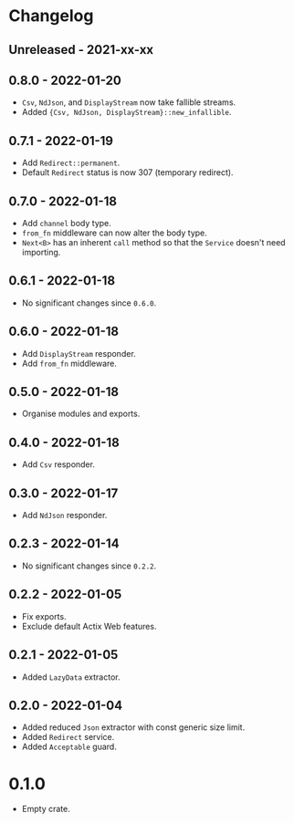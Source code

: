 # Changelog

## Unreleased - 2021-xx-xx


## 0.8.0 - 2022-01-20
- `Csv`, `NdJson`, and `DisplayStream` now take fallible streams.
- Added `{Csv, NdJson, DisplayStream}::new_infallible`.


## 0.7.1 - 2022-01-19
- Add `Redirect::permanent`.
- Default `Redirect` status is now 307 (temporary redirect).


## 0.7.0 - 2022-01-18
- Add `channel` body type.
- `from_fn` middleware can now alter the body type.
- `Next<B>` has an inherent `call` method so that the `Service` doesn't need importing.


## 0.6.1 - 2022-01-18
- No significant changes since `0.6.0`.


## 0.6.0 - 2022-01-18
- Add `DisplayStream` responder.
- Add `from_fn` middleware.


## 0.5.0 - 2022-01-18
- Organise modules and exports.


## 0.4.0 - 2022-01-18
- Add `Csv` responder.


## 0.3.0 - 2022-01-17
- Add `NdJson` responder.


## 0.2.3 - 2022-01-14
- No significant changes since `0.2.2`.


## 0.2.2 - 2022-01-05
- Fix exports.
- Exclude default Actix Web features.


## 0.2.1 - 2022-01-05
- Added `LazyData` extractor.

## 0.2.0 - 2022-01-04
- Added reduced `Json` extractor with const generic size limit.
- Added `Redirect` service.
- Added `Acceptable` guard.

# 0.1.0
- Empty crate.
